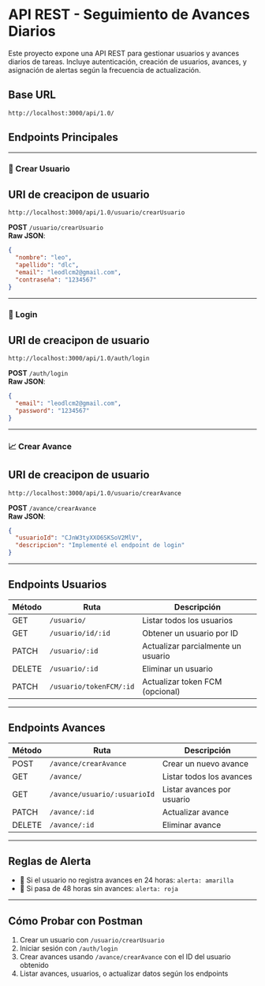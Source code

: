 # API REST - Seguimiento de Avances Diarios

Este proyecto expone una API REST para gestionar usuarios y avances diarios de tareas. Incluye autenticación, creación de usuarios, avances, y asignación de alertas según la frecuencia de actualización.

## Base URL
```
http://localhost:3000/api/1.0/
```

## Endpoints Principales

---

### 🧍 Crear Usuario

## URI de creacipon de usuario
```
http://localhost:3000/api/1.0/usuario/crearUsuario
```

**POST** `/usuario/crearUsuario`  
**Raw JSON**:
```json
{
  "nombre": "leo",
  "apellido": "dlc",
  "email": "leodlcm2@gmail.com",
  "contraseña": "1234567"
}
```

---

### 🔐 Login

## URI de creacipon de usuario
```
http://localhost:3000/api/1.0/auth/login
```

**POST** `/auth/login`  
**Raw JSON**:
```json
{
  "email": "leodlcm2@gmail.com",
  "password": "1234567"
}
```

---

### 📈 Crear Avance

## URI de creacipon de usuario
```
http://localhost:3000/api/1.0/usuario/crearAvance
```

**POST** `/avance/crearAvance`  
**Raw JSON**:
```json
{
  "usuarioId": "CJnW3tyXXO6SKSoV2MlV",
  "descripcion": "Implementé el endpoint de login"
}
```

---

## Endpoints Usuarios

| Método | Ruta                     | Descripción                         |
|--------|--------------------------|-------------------------------------|
| GET    | `/usuario/`              | Listar todos los usuarios           |
| GET    | `/usuario/id/:id`        | Obtener un usuario por ID           |
| PATCH  | `/usuario/:id`           | Actualizar parcialmente un usuario  |
| DELETE | `/usuario/:id`           | Eliminar un usuario                 |
| PATCH  | `/usuario/tokenFCM/:id`  | Actualizar token FCM (opcional)     |

---

## Endpoints Avances

| Método | Ruta                             | Descripción                         |
|--------|----------------------------------|-------------------------------------|
| POST   | `/avance/crearAvance`           | Crear un nuevo avance               |
| GET    | `/avance/`                      | Listar todos los avances            |
| GET    | `/avance/usuario/:usuarioId`    | Listar avances por usuario          |
| PATCH  | `/avance/:id`                   | Actualizar avance                   |
| DELETE | `/avance/:id`                   | Eliminar avance                     |

---

## Reglas de Alerta

- 🔔 Si el usuario no registra avances en 24 horas: `alerta: amarilla`
- 🔴 Si pasa de 48 horas sin avances: `alerta: roja`

---

## Cómo Probar con Postman

1. Crear un usuario con `/usuario/crearUsuario`
2. Iniciar sesión con `/auth/login`
3. Crear avances usando `/avance/crearAvance` con el ID del usuario obtenido
4. Listar avances, usuarios, o actualizar datos según los endpoints